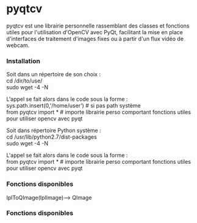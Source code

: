 pyqtcv
======

pyqtcv est une librairie personnelle rassemblant des classes et fonctions utiles pour l'utilisation d'OpenCV avec PyQt, facilitant la mise en place d'interfaces de traitement d'images fixes ou à partir d'un flux vidéo de webcam. 

### Installation 

Soit dans un répertoire de son choix :   
cd /dir/to/use/   
sudo wget -4 -N   


L'appel se fait alors dans le code sous la forme :   
sys.path.insert(0,'/home/user') # si pas path système   
from pyqtcv import * # importe librairie perso comportant fonctions utiles pour utiliser opencv avec pyqt

Soit dans répertoire Python système :   
cd /usr/lib/python2.7/dist-packages   
sudo wget -4 -N   


L'appel se fait alors dans le code sous la forme :   
from pyqtcv import * # importe librairie perso comportant fonctions utiles pour utiliser opencv avec pyqt


### Fonctions disponibles 
IplToQImage(IplImage)--> QImage

### Fonctions disponibles 
